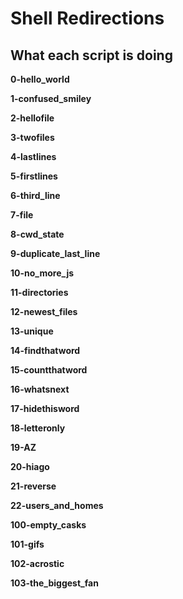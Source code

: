 # Shell Redirections

## What each script is doing

**0-hello_world**

**1-confused_smiley**

**2-hellofile**

**3-twofiles**

**4-lastlines**

**5-firstlines**

**6-third_line**

**7-file**

**8-cwd_state**

**9-duplicate_last_line**

**10-no_more_js**

**11-directories**

**12-newest_files**

**13-unique**

**14-findthatword**

**15-countthatword**

**16-whatsnext**

**17-hidethisword**

**18-letteronly**

**19-AZ**

**20-hiago**

**21-reverse**

**22-users_and_homes**

**100-empty_casks**

**101-gifs**

**102-acrostic**

**103-the_biggest_fan**
